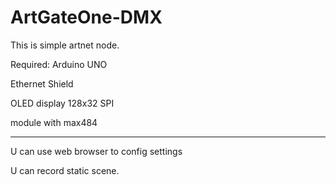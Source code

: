 # ArtGateOne-DMX
This is simple artnet node.


Required:
Arduino UNO

Ethernet Shield

OLED display 128x32 SPI

module with max484

---------------------------------------

U can use web browser to config settings

U can record static scene.
